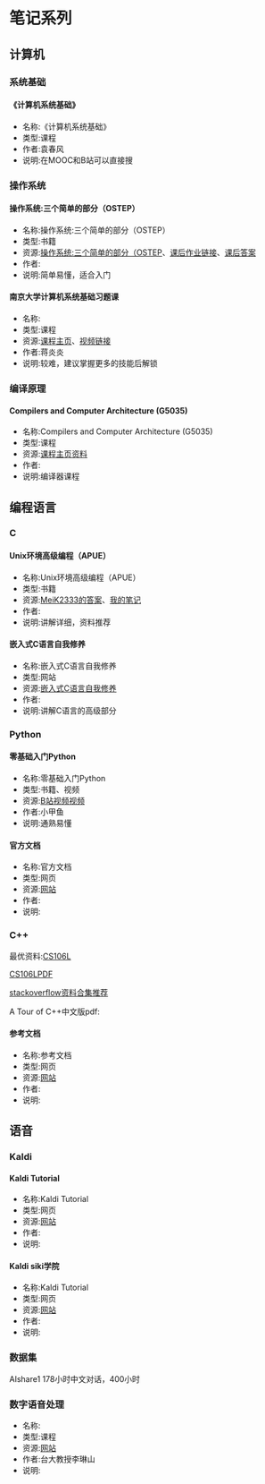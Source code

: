 # 笔记系列
## 计算机
### 系统基础
#### 《计算机系统基础》
- 名称:《计算机系统基础》
- 类型:课程
- 作者:袁春风
- 说明:在MOOC和B站可以直接搜
### 操作系统
####  操作系统:三个简单的部分（OSTEP）
- 名称:操作系统:三个简单的部分（OSTEP）
- 类型:书籍
- 资源:[操作系统:三个简单的部分（OSTEP](./meida/操作系统:三个简单的部分（OSTEP）.pdf)、[课后作业链接](https://github.com/remzi-arpacidusseau/ostep-homework)、[课后答案](https://github.com/xxyzz/ostep-hw)
- 作者:
- 说明:简单易懂，适合入门
#### 南京大学计算机系统基础习题课
- 名称:
- 类型:课程
- 资源:[课程主页](https://jyywiki.cn/ICS/2020/index.html)、[视频链接](https://www.bilibili.com/video/BV1qa4y1j7xk/)
- 作者:蒋炎炎
- 说明:较难，建议掌握更多的技能后解锁
### 编译原理
#### Compilers and Computer Architecture (G5035)
- 名称:Compilers and Computer Architecture (G5035)
- 类型:课程
- 资源:[课程主页资料](https://users.sussex.ac.uk/~mfb21/compilers/material.html)
- 作者:
- 说明:编译器课程
## 编程语言
### C
#### Unix环境高级编程（APUE）
- 名称:Unix环境高级编程（APUE）
- 类型:书籍
- 资源:[MeiK2333的答案](https://github.com/MeiK2333/apue)、[我的笔记](https://github.com/teamtee/AUPE)
- 作者:
- 说明:讲解详细，资料推荐
#### 嵌入式C语言自我修养
- 名称:嵌入式C语言自我修养
- 类型:网站
- 资源:[嵌入式C语言自我修养](https://www.zhaixue.cc/c-arm/c-arm-intro.html)
- 作者:
- 说明:讲解C语言的高级部分
### Python
#### 零基础入门Python
- 名称:零基础入门Python
- 类型:书籍、视频
- 资源:[B站视频视频](https://www.bilibili.com/video/BV1c4411e77t/?spm_id_from=333.337.search-card.all.click&vd_source=88cacba8cd9bf3db97c5b55f3537abc7)
- 作者:小甲鱼
- 说明:通熟易懂
#### 官方文档
- 名称:官方文档
- 类型:网页
- 资源:[网站](https://docs.python.org/3/)
- 作者:
- 说明:

### C++
最优资料:[CS106L](https://web.stanford.edu/class/cs106l/)

[CS106LPDF](book\课程记录\C++\full_course_reader.pdf)

[stackoverflow资料合集推荐](https://stackoverflow.com/questions/388242/the-definitive-c-book-guide-and-list)

A Tour of C++中文版pdf:[](./media/download.eeworld.com.cn_C%20%20语言导学.A%20Tour%20of%20C%20%20.pdf)

#### 参考文档
- 名称:参考文档
- 类型:网页
- 资源:[网站](https://en.cppreference.com/w/)
- 作者:
- 说明:

## 语音

### Kaldi

#### Kaldi Tutorial
- 名称:Kaldi Tutorial
- 类型:网页
- 资源:[网站](https://kaldi-asr.org/doc/kaldi_for_dummies.html)
- 作者:
- 说明:
#### Kaldi siki学院
- 名称:Kaldi Tutorial
- 类型:网页
- 资源:[网站](https://kaldi-asr.org/doc/kaldi_for_dummies.html)
- 作者:
- 说明:
### 数据集
AIshare1 178小时中文对话，400小时
### 数字语音处理
- 名称:
- 类型:课程
- 资源:[网站](https://ocw.aca.ntu.edu.tw/ntu-ocw/ocw/cou/104S204/4)
- 作者:台大教授李琳山
- 说明: